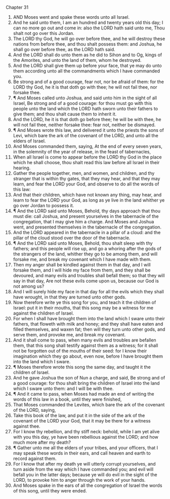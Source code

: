 

Chapter 31

1. AND Moses went and spake these words unto all Israel.
2. And he said unto them, I am an hundred and twenty years old this day; I can no more go out and come in: also the LORD hath said unto me, Thou shalt not go over this Jordan.
3. The LORD thy God, he will go over before thee, and he will destroy these nations from before thee, and thou shalt possess them: and Joshua, he shall go over before thee, as the LORD hath said.
4. And the LORD shall do unto them as he did to Sihon and to Og, kings of the Amorites, and unto the land of them, whom he destroyed.
5. And the LORD shall give them up before your face, that ye may do unto them according unto all the commandments which I have commanded you.
6. Be strong and of a good courage, fear not, nor be afraid of them: for the LORD thy God, he it is that doth go with thee; he will not fail thee, nor forsake thee.
7. ¶ And Moses called unto Joshua, and said unto him in the sight of all Israel, Be strong and of a good courage: for thou must go with this people unto the land which the LORD hath sworn unto their fathers to give them; and thou shalt cause them to inherit it.
8. And the LORD, he it is that doth go before thee; he will be with thee, he will not fail thee, neither forsake thee: fear not, neither be dismayed.
9. ¶ And Moses wrote this law, and delivered it unto the priests the sons of Levi, which bare the ark of the covenant of the LORD, and unto all the elders of Israel.
10. And Moses commanded them, saying, At the end of every seven years, in the solemnity of the year of release, in the feast of tabernacles,
11. When all Israel is come to appear before the LORD thy God in the place which he shall choose, thou shalt read this law before all Israel in their hearing.
12. Gather the people together, men, and women, and children, and thy stranger that is within thy gates, that they may hear, and that they may learn, and fear the LORD your God, and observe to do all the words of this law:
13. And that their children, which have not known any thing, may hear, and learn to fear the LORD your God, as long as ye live in the land whither ye go over Jordan to possess it.
14. ¶ And the LORD said unto Moses, Behold, thy days approach that thou must die: call Joshua, and present yourselves in the tabernacle of the congregation, that I may give him a charge.  And Moses and Joshua went, and presented themselves in the tabernacle of the congregation.
15. And the LORD appeared in the tabernacle in a pillar of a cloud: and the pillar of the cloud stood over the door of the tabernacle.
16. ¶ And the LORD said unto Moses, Behold, thou shalt sleep with thy fathers; and this people will rise up, and go a whoring after the gods of the strangers of the land, whither they go to be among them, and will forsake me, and break my covenant which I have made with them.
17. Then my anger shall be kindled against them in that day, and I will forsake them, and I will hide my face from them, and they shall be devoured, and many evils and troubles shall befall them; so that they will say in that day,  Are not these evils come upon us, because our God is not among us?
18. And I will surely hide my face in that day for all the evils which they shall have wrought, in that they are turned unto other gods.
19. Now therefore write ye this song for you, and teach it the children of Israel: put it in their mouths, that this song may be a witness for me against the children of Israel.
20. For when I shall have brought them into the land which I sware unto their fathers, that floweth with milk and honey; and they shall have eaten and filled themselves, and waxen fat; then will they turn unto other gods, and serve them, and provoke me, and break my covenant.
21. And it shall come to pass, when many evils and troubles are befallen them, that this song shall testify against them as a witness; for it shall not be forgotten out of the mouths of their seed: for I know their imagination which they go about, even now, before I have brought them into the land which I sware.
22. ¶ Moses therefore wrote this song the same day, and taught it the children of Israel.
23. And he gave Joshua the son of Nun a charge, and said, Be strong and of a good courage: for thou shalt bring the children of Israel into the land which I sware unto them: and I will be with thee.
24. ¶ And it came to pass, when Moses had made an end of writing the words of this law in a book, until they were finished,
25. That Moses commanded the Levites, which bare the ark of the covenant of the LORD, saying,
26. Take this book of the law, and put it in the side of the ark of the covenant of the LORD your God, that it may be there for a witness against thee.
27. For I know thy rebellion, and thy stiff neck: behold, while I am yet alive with you this day, ye have been rebellious against the LORD; and how much more after my death?
28. ¶ Gather unto me all the elders of your tribes, and your officers, that I may speak these words in their ears, and call heaven and earth to record against them.
29. For I know that after my death ye will utterly corrupt yourselves, and turn aside from the way which I have commanded you; and evil will befall you in the latter days; because ye will do evil in the sight of the LORD, to provoke him to anger through the work of your hands.
30. And Moses spake in the ears of all the congregation of Israel the words of this song, until they were ended.
